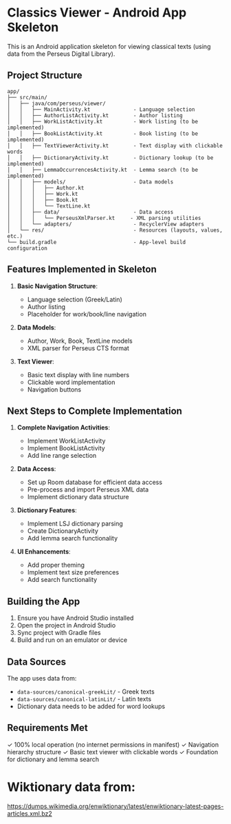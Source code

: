 # Classics Viewer - Android App Skeleton

This is an Android application skeleton for viewing classical texts (using data from the Perseus Digital Library).

## Project Structure

```
app/
├── src/main/
│   ├── java/com/perseus/viewer/
│   │   ├── MainActivity.kt              - Language selection
│   │   ├── AuthorListActivity.kt        - Author listing
│   │   ├── WorkListActivity.kt          - Work listing (to be implemented)
│   │   ├── BookListActivity.kt          - Book listing (to be implemented)
│   │   ├── TextViewerActivity.kt        - Text display with clickable words
│   │   ├── DictionaryActivity.kt        - Dictionary lookup (to be implemented)
│   │   ├── LemmaOccurrencesActivity.kt  - Lemma search (to be implemented)
│   │   ├── models/                      - Data models
│   │   │   ├── Author.kt
│   │   │   ├── Work.kt
│   │   │   ├── Book.kt
│   │   │   └── TextLine.kt
│   │   ├── data/                        - Data access
│   │   │   └── PerseusXmlParser.kt     - XML parsing utilities
│   │   └── adapters/                    - RecyclerView adapters
│   └── res/                             - Resources (layouts, values, etc.)
└── build.gradle                         - App-level build configuration
```

## Features Implemented in Skeleton

1. **Basic Navigation Structure**:
   - Language selection (Greek/Latin)
   - Author listing
   - Placeholder for work/book/line navigation

2. **Data Models**:
   - Author, Work, Book, TextLine models
   - XML parser for Perseus CTS format

3. **Text Viewer**:
   - Basic text display with line numbers
   - Clickable word implementation
   - Navigation buttons

## Next Steps to Complete Implementation

1. **Complete Navigation Activities**:
   - Implement WorkListActivity
   - Implement BookListActivity
   - Add line range selection

2. **Data Access**:
   - Set up Room database for efficient data access
   - Pre-process and import Perseus XML data
   - Implement dictionary data structure

3. **Dictionary Features**:
   - Implement LSJ dictionary parsing
   - Create DictionaryActivity
   - Add lemma search functionality

4. **UI Enhancements**:
   - Add proper theming
   - Implement text size preferences
   - Add search functionality

## Building the App

1. Ensure you have Android Studio installed
2. Open the project in Android Studio
3. Sync project with Gradle files
4. Build and run on an emulator or device

## Data Sources

The app uses data from:
- `data-sources/canonical-greekLit/` - Greek texts
- `data-sources/canonical-latinLit/` - Latin texts
- Dictionary data needs to be added for word lookups

## Requirements Met

✓ 100% local operation (no internet permissions in manifest)
✓ Navigation hierarchy structure
✓ Basic text viewer with clickable words
✓ Foundation for dictionary and lemma search

# Wiktionary data from:
https://dumps.wikimedia.org/enwiktionary/latest/enwiktionary-latest-pages-articles.xml.bz2


